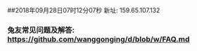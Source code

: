 ##2018年09月28日07时12分07秒 新址: 159.65.107.132
### 兔友常见问题及解答: https://github.com/wanggonging/d/blob/w/FAQ.md
